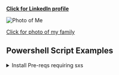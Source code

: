 **[Click for LinkedIn profile](https://www.linkedin.com/in/brent-conner)**

![Photo of Me](https://brent-conner.github.io/Me.jpg)

[Click for photo of my family](https://brent-conner.github.io/Fam.jpg)



## Powershell Script Examples

<details><summary>Install Pre-reqs requiring sxs</summary>
{% raw %}
```
$servers = Get-Content -path D:\Scripts\servers.txt

#Copy sxs folder to server and install Pre-reqs
foreach($server in $servers) {
$s = New-PSSession $server
Copy-Item -Path 'D:\Server2019\sources\sxs\' -Destination 'D:\sources\sxs' -Force -recurse -ToSession $s
Copy-Item -Path 'D:\Server2019\sources\PreReq.xml' -Destination 'D:\sources\' -Force -recurse -ToSession $s
Invoke-Command -ComputerName $server { Install-WindowsFeature -ConfigurationFilePath "D:\sources\PreReq.xml" -source "D:\sources\sxs\" }
}
```
{% endraw %}
</details>

<details><summary>Open ISE as user</summary>
{% raw %}
{% highlight %}
$a = "bconner"
$c = Get-Credential $a
Start-Process $PsHome\powershell.exe -Credential $c -ArgumentList “-Command Start-Process $PSHOME\powershell_ise.exe -Verb Runas” -Wait
{% endhighlight %}
{% endraw %}
</details>